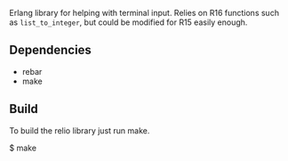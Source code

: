 Erlang library for helping with terminal input. Relies on R16
functions such as `list_to_integer`, but could be modified for R15
easily enough.

## Dependencies

* rebar
* make

## Build

To build the relio library just run make.

$ make


